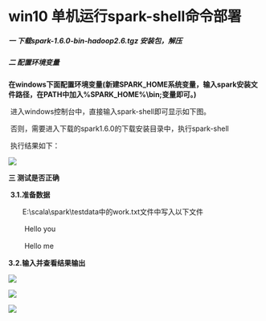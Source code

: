 # win10 单机运行spark-shell命令部署

##### 一 下载spark-1.6.0-bin-hadoop2.6.tgz 安装包，解压



##### 二 配置环境变量

**在windows下面配置环境变量(新建SPARK_HOME系统变量，输入spark安装文件路径，在PATH中加入%SPARK_HOME%\bin;变量即可。)**

​       进入windows控制台中，直接输入spark-shell即可显示如下图。

​     否则，需要进入下载的spark1.6.0的下载安装目录中，执行spark-shell

​       执行结果如下：

![](D:\BIG-DATA-资料\735738-20170326195836299-370931511.png)



**三 测试是否正确**

​    **3.1.准备数据**

　　E:\scala\spark\testdata中的work.txt文件中写入以下文件

  　　  Hello you

​    　　Hello me

**3.2.输入并查看结果输出**

![](D:\BIG-DATA-资料\735738-20170326195902705-893098391.png)

![](D:\BIG-DATA-资料\735738-20170326195910236-1852114505.png)

![](D:\BIG-DATA-资料\735738-20170326195920627-1582693762.png)